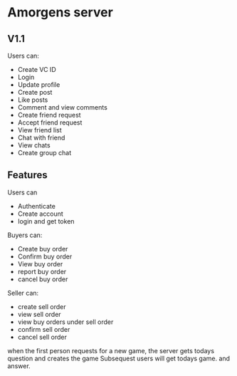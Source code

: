 

# Amorgens server



## V1.1
Users can: 
- Create VC ID
- Login 
- Update profile 
- Create post 
- Like posts
- Comment and view comments
- Create friend request 
- Accept friend request 
- View friend list 
- Chat with friend
- View chats 
- Create group chat 



## Features

Users can 
- Authenticate 
- Create account 
- login and get token


Buyers can: 
- Create buy order
- Confirm buy order 
- View buy order
- report buy order
- cancel buy order


Seller can: 
- create sell order
- view sell order
- view buy orders under sell order
- confirm sell order
- cancel sell order 

when the first person requests for a new game, the server gets todays question and creates the game Subsequest users will get todays game. and answer. 
